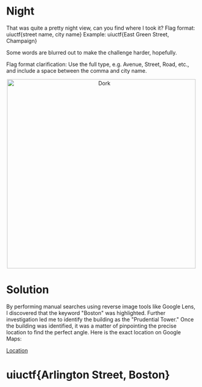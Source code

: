 # Night

That was quite a pretty night view, can you find where I took it? Flag format: uiuctf{street name, city name} Example: uiuctf{East Green Street, Champaign}

Some words are blurred out to make the challenge harder, hopefully.

Flag format clarification: Use the full type, e.g. Avenue, Street, Road, etc., and include a space between the comma and city name.

<p align="center">
  <img src="../OSINT/assets/night.png" width="500" alt="Dork">
</p>

# Solution 

By performing manual searches using reverse image tools like Google Lens, I discovered that the keyword "Boston" was highlighted. Further investigation led me to identify the building as the "Prudential Tower." Once the building was identified, it was a matter of pinpointing the precise location to find the perfect angle. Here is the exact location on Google Maps:

[Location](https://www.google.com/maps/@42.3479615,-71.0696606,3a,75y,266.94h,101t/data=!3m7!1e1!3m5!1s-4Jq2zKCxlVHUHnZxpXIGA!2e0!6shttps:%2F%2Fstreetviewpixels-pa.googleapis.com%2Fv1%2Fthumbnail%3Fpanoid%3D-4Jq2zKCxlVHUHnZxpXIGA%26cb_client%3Dmaps_sv.share%26w%3D900%26h%3D600%26yaw%3D266.9412482170567%26pitch%3D-10.996245888867804%26thumbfov%3D90!7i16384!8i8192?hl=es&coh=205410&entry=ttu)

# uiuctf{Arlington Street, Boston}
